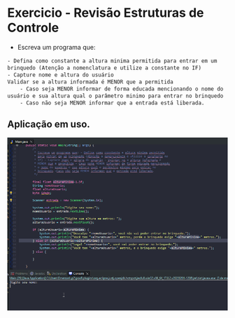 # Exercicio - Revisão Estruturas de Controle

- Escreva um programa que:
````
- Defina como constante a altura minima permitida para entrar em um brinquedo (Atenção a nomenclatura e utilize a constante no IF)
- Capture nome e altura do usuário
Validar se a altura informada é MENOR que a permitida
    - Caso seja MENOR informar de forma educada mencionando o nome do usuário e sua altura qual o parâmetro minimo para entrar no brinquedo
    - Caso não seja MENOR informar que a entrada está liberada.
````

## Aplicação em uso.

![Gif Exercicio](./img/exercicio.gif)